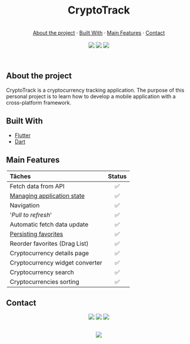 <p align="center">
  <!--<img src="img/readme-pic.png" alt="Logo" width="800" height="500">-->

  <h1 align="center"> CryptoTrack </h1>

  <p align="center">
    <br />
    <a href="#about-the-project">About the project</a>
    ·
    <a href="#built-with">Built With</a>
    ·
    <a href="#main-features">Main Features</a>
    ·
    <!--<a href="#getting-started">Getting Started</a>
    .-->
    <!--<a href="#gallery">Gallery</a>
    . -->
    <a href="#contact">Contact</a>
    <br>
    <br>
    <a href="https://www.linkedin.com/in/victor-combat/" target="_blank"><img src="https://img.shields.io/badge/LinkedIn-0d1117?style=for-the-badge&logo=linkedin&logoColor=0077B5"></a>
  <a href="https://github.com/VictorCombat" target="_blank"><img src="https://img.shields.io/badge/GitHub-0d1117?style=for-the-badge&logo=github&logoColor=white"></a>
  <a href="mailto:victor.cmbt@gmail.com" target="_blank"><img src="https://img.shields.io/badge/Gmail-0d1117?style=for-the-badge&logo=gmail&logoColor=D14836"></a>
  </p>
</p>

<br>

<!-- ABOUT THE PROJECT -->
## About the project

CryptoTrack is a cryptocurrency tracking application.
The purpose of this personal project is to learn how to develop a mobile application with a cross-platform framework.

<!-- BUILT WITH -->
## Built With

* [Flutter](https://flutter.dev/)
* [Dart](https://dart.dev/)

<!-- MAIN FEATURES -->
## Main Features

<div style="margin-left: auto;
    margin-right: auto;
    width: 500px">

   | <div style="width: 250px"> Tâches </div>                                                                      | Status                    |
   | :---                                                                                                          |           :---:           |
   | Fetch data from API                                                                                           |     :white_check_mark:    |
   | [Managing application state](https://flutter.dev/docs/development/data-and-backend/state-mgmt/simple)         |     :white_check_mark:    |
   | Navigation                                                                                                    |     :white_check_mark:    |
   | '_Pull to refresh_'                                                                                           |     :white_check_mark:    |
   | Automatic fetch data update                                                                                   |     :white_check_mark:    |
   | [Persisting favorites](http://flutterdevs.com/blog/using-sharedpreferences-in-flutter/)                       |     :white_check_mark:    |
   | Reorder favorites (Drag List)                                                                                 |     :white_check_mark:    |
   | Cryptocurrency details page                                                                                   |     :white_check_mark:    |
   | Cryptocurrency widget converter                                                                               |     :white_check_mark:    |
   | Cryptocurrency search                                                                                         |     :white_check_mark:    |
   | Cryptocurrencies sorting                                                                                      |     :white_check_mark:    |

</div>

<!-- GETTING STARTED -->
<!--## Getting Started-->

<!--## Gallery
-->

<!-- CONTACT -->
## Contact

<p align="center">
  <a href="https://www.linkedin.com/in/victor-combat/" target="_blank"><img src="https://img.shields.io/badge/LinkedIn-0d1117?style=for-the-badge&logo=linkedin&logoColor=0077B5"></a>
  <a href="https://github.com/VictorCombat" target="_blank"><img src="https://img.shields.io/badge/GitHub-0d1117?style=for-the-badge&logo=github&logoColor=white"></a>
  <a href="mailto:victor.cmbt@gmail.com" target="_blank"><img src="https://img.shields.io/badge/Gmail-0d1117?style=for-the-badge&logo=gmail&logoColor=D14836"></a>
</p>

##
<p align="center">
  <a href="#"><img src="https://forthebadge.com/images/badges/built-with-love.svg"></a>
</p>
